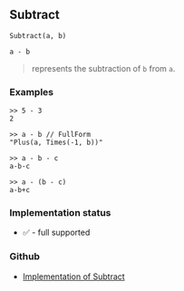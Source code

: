 ## Subtract

```
Subtract(a, b)

a - b
```

> represents the subtraction of `b` from `a`. 
 

### Examples

```
>> 5 - 3
2

>> a - b // FullForm
"Plus(a, Times(-1, b))"

>> a - b - c
a-b-c

>> a - (b - c)
a-b+c
```






### Implementation status

* &#x2705; - full supported

### Github

* [Implementation of Subtract](https://github.com/axkr/symja_android_library/blob/master/symja_android_library/matheclipse-core/src/main/java/org/matheclipse/core/builtin/Arithmetic.java#L5871) 
